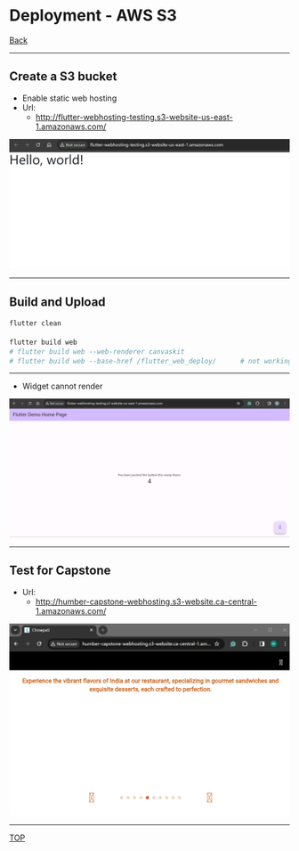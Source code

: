 # Deployment - AWS S3

[Back](../../README.md)

---

## Create a S3 bucket

- Enable static web hosting
- Url:
  - http://flutter-webhosting-testing.s3-website-us-east-1.amazonaws.com/

![pic](./pic/s301.png)

---

## Build and Upload

```sh
flutter clean

flutter build web
# flutter build web --web-renderer canvaskit
# flutter build web --base-href /flutter_web_deploy/      # not working
```

---

- Widget cannot render

![pic](./pic/s302.png)

---

## Test for Capstone

- Url:
  - http://humber-capstone-webhosting.s3-website.ca-central-1.amazonaws.com/

![pic](./pic/s303.png)

---

[TOP](#deployment---aws-s3)
